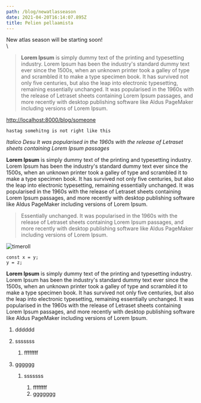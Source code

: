```yaml
---
path: /blog/newatlasseason
date: 2021-04-20T16:14:07.895Z
title: Pelien pellaamista
---
```

New atlas season will be starting soon! \
\
<!--StartFragment-->

> **Lorem Ipsum** is simply dummy text of the printing and typesetting industry. Lorem Ipsum has been the industry's standard dummy text ever since the 1500s, when an unknown printer took a galley of type and scrambled it to make a type specimen book. It has survived not only five centuries, but also the leap into electronic typesetting, remaining essentially unchanged. It was popularised in the 1960s with the release of Letraset sheets containing Lorem Ipsum passages, and more recently with desktop publishing software like Aldus PageMaker including versions of Lorem Ipsum.

<!--EndFragment-->

<http://localhost:8000/blog/someone>

`hastag somehitng is not right like this`

*Italico Desu  It was popularised in the 1960s with the release of Letraset sheets containing Lorem Ipsum passages*

**Lorem Ipsum** is simply dummy text of the printing and typesetting industry. Lorem Ipsum has been the industry's standard dummy text ever since the 1500s, when an unknown printer took a galley of type and scrambled it to make a type specimen book. It has survived not only five centuries, but also the leap into electronic typesetting, remaining essentially unchanged. It was popularised in the 1960s with the release of Letraset sheets containing Lorem Ipsum passages, and more recently with desktop publishing software like Aldus PageMaker including versions of Lorem Ipsum.

> Essentially unchanged. It was popularised in the 1960s with the release of Letraset sheets containing Lorem Ipsum passages, and more recently with desktop publishing software like Aldus PageMaker including versions of Lorem Ipsum.

![timeroll](assets/timeroll.png "TimeRolling")

```
const x = y; 
y = z;
```

**Lorem Ipsum** is simply dummy text of the printing and typesetting industry. Lorem Ipsum has been the industry's standard dummy text ever since the 1500s, when an unknown printer took a galley of type and scrambled it to make a type specimen book. It has survived not only five centuries, but also the leap into electronic typesetting, remaining essentially unchanged. It was popularised in the 1960s with the release of Letraset sheets containing Lorem Ipsum passages, and more recently with desktop publishing software like Aldus PageMaker including versions of Lorem Ipsum.

1. dddddd
2. sssssss

   1. ffffffff
3. gggggg

   1. sssssss

      1. ffffffff
      2. ggggggg